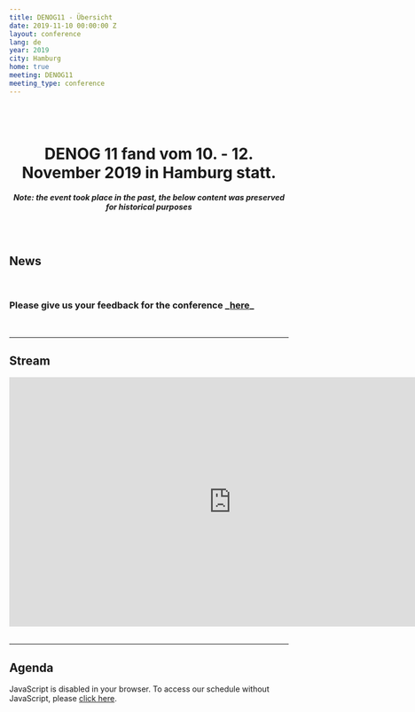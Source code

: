 ```yaml
---
title: DENOG11 - Übersicht
date: 2019-11-10 00:00:00 Z
layout: conference
lang: de
year: 2019
city: Hamburg
home: true
meeting: DENOG11
meeting_type: conference
---
```


<br><br>
<center>


<h1>DENOG 11 fand vom 10. - 12. November 2019 in Hamburg statt.</h1>

<i><b>Note: the event took place in the past, the below content was preserved for historical purposes</b></i>

 
</center>
 <br><br>
 
 <h2> News </h2>
 <br>
 <h3>Please give us your feedback for the conference _<a href="https://forms.gle/yMk5A3R8BsZa2wBt6">here</a>_</h3>
 <br>
 <hr>

<h2> Stream </h2>
<iframe src="https://streaming.media.ccc.de/denog11/embed/helmut-schmidt-auditorium/dash/native/no-autoplay" width="800" height="450" frameborder="none" allowfullscreen="allowfullscreen" seamless="seamless" scrolling="no"></iframe>
<br>
<br>
<hr>
<h2> Agenda </h2>
<pretalx-schedule-widget event="https://pretalx.denog.de/denog11/" height="500px"></pretalx-schedule-widget>
<noscript>
   <div class="pretalx-widget">
        <div class="pretalx-widget-info-message">
            JavaScript is disabled in your browser. To access our schedule without JavaScript,
            please <a target="_blank" href="https://pretalx.denog.de/denog11/schedule/">click here</a>.
        </div>
    </div>
</noscript>
